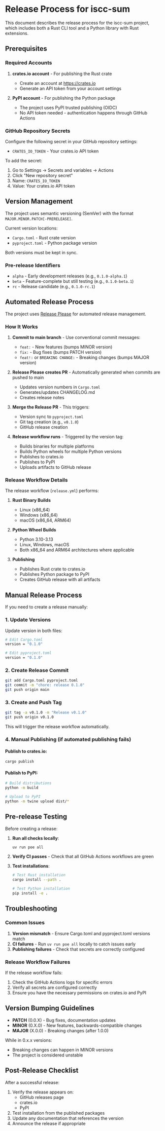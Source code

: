 # Release Process for iscc-sum

This document describes the release process for the iscc-sum project, which includes both a Rust CLI tool and a
Python library with Rust extensions.

## Prerequisites

### Required Accounts

1. **crates.io account** - For publishing the Rust crate

    - Create an account at https://crates.io
    - Generate an API token from your account settings

2. **PyPI account** - For publishing the Python package

    - The project uses PyPI trusted publishing (OIDC)
    - No API token needed - authentication happens through GitHub Actions

### GitHub Repository Secrets

Configure the following secret in your GitHub repository settings:

- `CRATES_IO_TOKEN` - Your crates.io API token

To add the secret:

1. Go to Settings → Secrets and variables → Actions
2. Click "New repository secret"
3. Name: `CRATES_IO_TOKEN`
4. Value: Your crates.io API token

## Version Management

The project uses semantic versioning (SemVer) with the format `MAJOR.MINOR.PATCH[-PRERELEASE]`.

Current version locations:

- `Cargo.toml` - Rust crate version
- `pyproject.toml` - Python package version

Both versions must be kept in sync.

### Pre-release Identifiers

- `alpha` - Early development releases (e.g., `0.1.0-alpha.1`)
- `beta` - Feature-complete but still testing (e.g., `0.1.0-beta.1`)
- `rc` - Release candidate (e.g., `0.1.0-rc.1`)

## Automated Release Process

The project uses [Release Please](https://github.com/googleapis/release-please) for automated release
management.

### How It Works

1. **Commit to main branch** - Use conventional commit messages:

    - `feat:` - New features (bumps MINOR version)
    - `fix:` - Bug fixes (bumps PATCH version)
    - `feat!:` or `BREAKING CHANGE:` - Breaking changes (bumps MAJOR version)

2. **Release Please creates PR** - Automatically generated when commits are pushed to main

    - Updates version numbers in `Cargo.toml`
    - Generates/updates CHANGELOG.md
    - Creates release notes

3. **Merge the Release PR** - This triggers:

    - Version sync to `pyproject.toml`
    - Git tag creation (e.g., `v0.1.0`)
    - GitHub release creation

4. **Release workflow runs** - Triggered by the version tag:

    - Builds binaries for multiple platforms
    - Builds Python wheels for multiple Python versions
    - Publishes to crates.io
    - Publishes to PyPI
    - Uploads artifacts to GitHub release

### Release Workflow Details

The release workflow (`release.yml`) performs:

1. **Rust Binary Builds**

    - Linux (x86_64)
    - Windows (x86_64)
    - macOS (x86_64, ARM64)

2. **Python Wheel Builds**

    - Python 3.10-3.13
    - Linux, Windows, macOS
    - Both x86_64 and ARM64 architectures where applicable

3. **Publishing**

    - Publishes Rust crate to crates.io
    - Publishes Python package to PyPI
    - Creates GitHub release with all artifacts

## Manual Release Process

If you need to create a release manually:

### 1. Update Versions

Update version in both files:

```bash
# Edit Cargo.toml
version = "0.1.0"

# Edit pyproject.toml
version = "0.1.0"
```

### 2. Create Release Commit

```bash
git add Cargo.toml pyproject.toml
git commit -m "chore: release 0.1.0"
git push origin main
```

### 3. Create and Push Tag

```bash
git tag -a v0.1.0 -m "Release v0.1.0"
git push origin v0.1.0
```

This will trigger the release workflow automatically.

### 4. Manual Publishing (if automated publishing fails)

#### Publish to crates.io:

```bash
cargo publish
```

#### Publish to PyPI:

```bash
# Build distributions
python -m build

# Upload to PyPI
python -m twine upload dist/*
```

## Pre-release Testing

Before creating a release:

1. **Run all checks locally**:

    ```bash
    uv run poe all
    ```

2. **Verify CI passes** - Check that all GitHub Actions workflows are green

3. **Test installations**:

    ```bash
    # Test Rust installation
    cargo install --path .

    # Test Python installation
    pip install -e .
    ```

## Troubleshooting

### Common Issues

1. **Version mismatch** - Ensure Cargo.toml and pyproject.toml versions match
2. **CI failures** - Run `uv run poe all` locally to catch issues early
3. **Publishing failures** - Check that secrets are correctly configured

### Release Workflow Failures

If the release workflow fails:

1. Check the GitHub Actions logs for specific errors
2. Verify all secrets are configured correctly
3. Ensure you have the necessary permissions on crates.io and PyPI

## Version Bumping Guidelines

- **PATCH** (0.0.X) - Bug fixes, documentation updates
- **MINOR** (0.X.0) - New features, backwards-compatible changes
- **MAJOR** (X.0.0) - Breaking changes (after 1.0.0)

While in 0.x.x versions:

- Breaking changes can happen in MINOR versions
- The project is considered unstable

## Post-Release Checklist

After a successful release:

1. Verify the release appears on:
    - GitHub releases page
    - crates.io
    - PyPI
2. Test installation from the published packages
3. Update any documentation that references the version
4. Announce the release if appropriate
